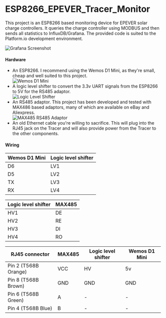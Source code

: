 # ESP8266_EPEVER_Tracer_Monitor
This project is an ESP8266 based monitoring device for EPEVER solar charge controllers. It queries the charge controller using MODBUS and then sends all statistics to InfluxDB/Grafana. The provided code is suited to the Platform.io development environment.

![Grafana Screenshot](https://github.com/octal-ip/ESP8266_EPEVER_Tracer_Monitor/blob/main/pics/Grafana_screenshot.png "Grafana Screenshot")


#### Hardware
- An ESP8266. I recommend using the Wemos D1 Mini, as they're small, cheap and well suited to this project.  
![Wemos D1 Mini](https://github.com/octal-ip/ESP8266_EPEVER_Tracer_Monitor/blob/main/pics/D1_mini.png "Wemos D1 Mini")
- A logic level shifter to convert the 3.3v UART signals from the ESP8266 to 5V for the RS485 adaptor.  
![Logic Level Shifter](https://github.com/octal-ip/ESP8266_EPEVER_Tracer_Monitor/blob/main/pics/logic_shifter.png "Logic Level Shifter")
- An RS485 adaptor. This project has been developed and tested with MAX486 based adaptors, many of which are available on eBay and Aliexpress.  
![MAX485 RS485 Adaptor](https://github.com/octal-ip/ESP8266_EPEVER_Tracer_Monitor/blob/main/pics/RS485_board.png "MAX485 RS485 Adaptor")
- An old Ethernet cable you're willing to sacrifice. This will plug into the RJ45 jack on the Tracer and will also provide power from the Tracer to the other components.


#### Wiring
| Wemos D1 Mini | Logic level shifter |
| ------------ | ------------ |
| D6 | LV1 |
| D5 | LV2 |
| TX  |  LV3 |
| RX  |  LV4 |

| Logic level shifter | MAX485 |
| ------------ | ------------ |
| HV1  | DE |
| HV2 |  RE |
| HV3 | DI |
| HV4 | RO |

| RJ45 connector | MAX485 | Logic level shifter | Wemos D1 Mini
| ------------ | ------------ | ------------ | ------------ |
| Pin 2 (T568B Orange) | VCC | HV | 5v |
| Pin 8 (T568B Brown) |  GND | GND | GND |
| Pin 6 (T568B Green) | A | - | - | 
| Pin 4 (T568B Blue) | B | - | - |
